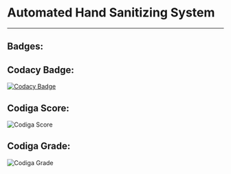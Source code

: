 # Automated Hand Sanitizing System
___
## Badges:
## Codacy Badge:
[![Codacy Badge](https://app.codacy.com/project/badge/Grade/216a6d25b4df41e68b89f40e932b0a51)](https://www.codacy.com/gh/Sharan-1010/M2-EmbSys/dashboard?utm_source=github.com&amp;utm_medium=referral&amp;utm_content=Sharan-1010/M2-EmbSys&amp;utm_campaign=Badge_Grade)


## Codiga Score:
![Codiga Score](https://api.codiga.io/project/31734/score/svg)


## Codiga Grade:
![Codiga Grade](https://api.codiga.io/project/31734/status/svg)

